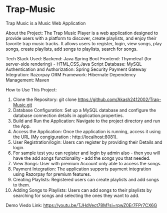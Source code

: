 # Trap-Music
Trap Music is a Music Web Application

About the Project:
The Trap Music Player is a web application designed to provide users with a platform to discover, create playlists, and enjoy their favorite trap music tracks. It allows users to register, login, view songs, play songs, create playlists, add songs to playlists, search for songs.

Tech Stack Used:
Backend: Java Spring Boot
Frontend: Thymeleaf (for server-side rendering) - HTML,CSS,Java Script
Database: MySQL
Authentication and Authorization: Spring Security
Payment Gateway Integration: Razorpay
ORM Framework: Hibernate
Dependency Management: Maven

How to Use This Project:
1. Clone the Repository: git clone https://github.com/Akash2412002/Trap-Music.git
2. Database Configuration: Set up a MySQL database and configure the database connection details in application.properties.
3. Build and Run the Application: Navigate to the project directory and run the App.
4. Access the Application: Once the application is running, access it using the URL (My congiguration : http://localhost:8081).
5. User Registration/login: Users can register by providing their Details and login.
6. For sample test you can register and login by admin also - then you will have the add songs functionality - add the songs you that needed.
7. View Songs: User with premium Account only able to access the songs.
8. Payment Integration: The application supports payment integration using Razorpay for premium features.
9. Creating Playlists: Registered users can create playlists and add songs to them.
10. Adding Songs to Playlists: Users can add songs to their playlists by searching for songs and selecting the ones they want to add.

Demo Viedo Link: https://youtu.be/TJHdVect78M?si=rpwZ0Er7FPr7CX6G
